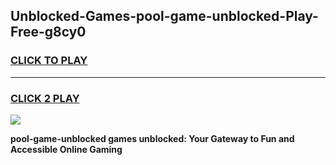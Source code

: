 
## Unblocked-Games-pool-game-unblocked-Play-Free-g8cy0
<h3>
<a href="https://premium76.site?title=pool-game-unblocked&ref=10A">CLICK TO PLAY</a></h3>
<hr>

<h3>
<a href="https://premium76.site?title=pool-game-unblocked&ref=10A">CLICK 2 PLAY</a>
  
</h3>

<a href="https://premium76.site?title=pool-game-unblocked&ref=10A"><img src="https://clearcache.store/games.png"></a>


**pool-game-unblocked games unblocked: Your Gateway to Fun and Accessible Online Gaming**
